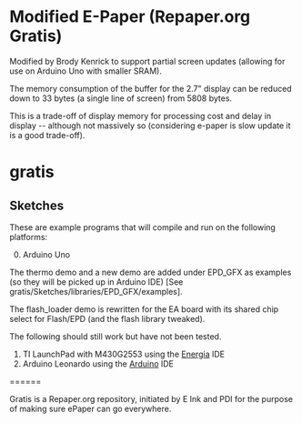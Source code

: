 # Modified E-Paper (Repaper.org Gratis)

Modified by Brody Kenrick to support partial screen updates (allowing for use on Arduino Uno with smaller SRAM).

The memory consumption of the buffer for the 2.7" display can be reduced down to 33 bytes (a single line of screen) from 5808 bytes.

This is a trade-off of display memory for processing cost and delay in display -- although not massively so (considering e-paper is slow update it is a good trade-off).


# gratis


## Sketches

These are example programs that will compile and run on the following platforms:

0. Arduino Uno

The thermo demo and a new demo are added under EPD_GFX as examples (so they will be picked up in Arduino IDE) [See gratis/Sketches/libraries/EPD_GFX/examples].

The flash_loader demo is rewritten for the EA board with its shared chip select for Flash/EPD (and the flash library tweaked).

The following should still work but have not been tested.

1. TI LaunchPad with M430G2553 using the [Energia](https://github.com/energia) IDE
2. Arduino Leonardo using the [Arduino](http://arduino.cc) IDE


======

Gratis is a Repaper.org repository, initiated by E Ink and PDI for the purpose of making sure ePaper can go everywhere.
